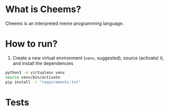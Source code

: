 # What is Cheems?

Cheems is an interpreted meme programming language.

# How to run?

1. Create a new virtual environment (`venv`, suggested), source (activate) it,
   and install the dependencies

```bash
python3 -m virtualenv venv
source venv/bin/activate
pip install -r "requirements.txt"
```

# Tests

